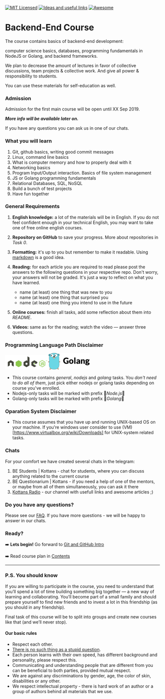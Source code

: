[![MIT Licensed][icon-mit]][license]
[![Ideas and useful links][icon-ideas]][ideas]
[![Awesome][icon-awesome]][awesome]
&nbsp;&nbsp;&nbsp;&nbsp;&nbsp;&nbsp;

# Backend-End Course

The course contains basics of backend-end development:

computer science basics, databases, programming fundamentals in NodeJS or Golang, and backend frameworks.

We plan to decrease the amount of lectures in favor of collective discussions,
team projects & collective work. And give all power & responsibility
to students.

You can use these materials for self-education as well.

### Admission

Admission for the first main course will be open until XX Sep 2019.

**_More info will be available later on._**

If you have any questions you can ask us in one of our chats.

### What you will learn

1. Git, github basics, writing good commit messages
1. Linux, command line basics
1. What is computer memory and how to properly deal with it
1. Networking basics
1. Program Input/Output interaction. Basics of file system management
1. JS or Golang programming fundamentals
1. Relational Databases, SQL, NoSQL
1. Build a bunch of test projects
1. Have fun together

### General Requirements

1. **English knowledge:** a lot of the materials will be in English.
   If you do not feel confident enough in your technical English,
   you may want to take one of free online english courses.

1. **Repository on GitHub** to save your progress.
   More about repositories in _Task 0_.

1. **Formatting:** it's up to you but remember to make it readable.
   Using [markdown][markdown] is a good idea.

1. **Reading:** for each article you are required to read please post
   the answers to the following questions in your respective repo.
   Don't worry, your answers will not be graded. It's just a way to reflect
   on what you have learned.

   - name (at least) one thing that was new to you
   - name (at least) one thing that surprised you
   - name (at least) one thing you intend to use in the future

1. **Online courses:** finish all tasks, add some reflection
   about them into _README_.

1. **Videos:** same as for the reading; watch the video —
   answer three questions.

### Programming Language Path Disclaimer

![Node.js][node]![Golang][go]

- This course contains _general_, _nodejs_ and _golang_ tasks. You _don't need to do all of them_, just pick either nodejs or golang tasks depending on course you've enrolled.
- Nodejs-only tasks will be marked with prefix :vertical_traffic_light:_Node.js_:vertical_traffic_light:
- Golang-only tasks will be marked with prefix :vertical_traffic_light:_Golang_:vertical_traffic_light:

### Oparation System Disclaimer

- This course assumes that you have up and running UNIX-based OS on your machine. If you're windows user consider to use (VM)[https://www.virtualbox.org/wiki/Downloads] for UNIX-system related tasks.

### Chats

For your comfort we have created several chats in the telegram:

1. BE Students | Kottans - chat for students, where you can discuss anything related to the current course
1. BE Questionarium | Kottans - if you need a help of one of the mentors, or maybe from all of them simultaneously, you can ask it there
1. [Kottans Radio](https://t.me/radio_kottans) - our channel with usefull links and awesome articles ;)

### Do you have any questions?

Please see our [FAQ](https://github.com/kottans/backend/blob/master/faq.md). If you have more questions - we will be happy to answer in our chats.

### Ready?

➡️ **Lets begin!** Go forward to [Git and GitHub Intro](tasks/git-intro.md)

➡️ Read course plan in [Contents](contents.md)

---

### P.S. You should know

If you are willing to participate in the course, you need to understand that
you’ll spend a lot of time building something big together — a new way
of learning and collaborating. You’ll become part of a small family
and should prepare yourself to find new friends and to invest a lot in this
friendship (as you should in any friendship).

Final task of this course will be to split into groups and create new courses
like that (and we’ll never stop).

#### Our basic rules

- Respect each other.
- [There is no such thing as a stupid question][wiki-stupid-question].
- Each person learns with their own speed, has different background and
  personality, please respect this.
- Communicating and understanding people that are different from you
  can be beneficial to both parties, provided mutual respect.
- We are against any discriminations by gender, age, the color of skin,
  disabilities or any other.
- We respect intellectual property - there is hard work of an author
  or a group of authors behind all materials that we use.

[icon-mit]: https://img.shields.io/badge/license-MIT-blue.svg
[icon-ideas]: https://img.shields.io/badge/google--doc-ideas-ff69b4.svg
[ideas]: https://docs.google.com/spreadsheets/d/1bZJhYjK3VHOS2HmQb2Fs4aHfEBt8mp1F09j9nEEDaqE/edit#gid=818017811
[icon-awesome]: https://cdn.rawgit.com/sindresorhus/awesome/d7305f38d29fed78fa85652e3a63e154dd8e8829/media/badge.svg
[license]: https://github.com/Kottans/web/blob/master/LICENSE.md
[awesome]: https://github.com/sindresorhus/awesome
[markdown]: https://help.github.com/categories/writing-on-github/
[wiki-stupid-question]: https://en.wikipedia.org/wiki/No_such_thing_as_a_stupid_question
[kottans-backend]: https://github.com/kottans/backend
[node]: ./img/node.png
[go]: ./img/go.png
